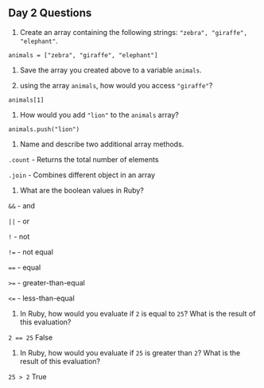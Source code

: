 ## Day 2 Questions

1. Create an array containing the following strings: `"zebra", "giraffe", "elephant"`.

`animals = ["zebra", "giraffe", "elephant"]`

1. Save the array you created above to a variable `animals`.

1. using the array `animals`, how would you access `"giraffe"`?

`animals[1]`

1. How would you add `"lion"` to the `animals` array?

`animals.push("lion")`

1. Name and describe two additional array methods.

`.count` - Returns the total number of elements

`.join` - Combines different object in an array

1. What are the boolean values in Ruby?

`&&` - and

`||` - or

`!` - not

`!=` - not equal

`==` - equal

`>=` - greater-than-equal

`<=` - less-than-equal

1. In Ruby, how would you evaluate if `2` is equal to `25`? What is the result of this evaluation?

`2 == 25` False

1. In Ruby, how would you evaluate if `25` is greater than `2`? What is the result of this evaluation?

`25 > 2` True
